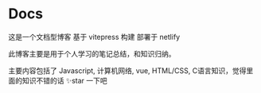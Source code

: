 # Docs
这是一个文档型博客 基于 vitepress 构建 部署于 netlify

此博客主要是用于个人学习的笔记总结，和知识归纳。

主要内容包括了 Javascript, 计算机网络, vue, HTML/CSS, C语言知识，觉得里面的知识不错的话 ✨star 一下吧
